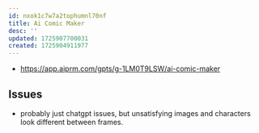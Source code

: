 ```yaml
---
id: nxok1c7w7a2tophumnl70nf
title: Ai Comic Maker
desc: ''
updated: 1725907700031
created: 1725904911977
---
```


- https://app.aiprm.com/gpts/g-1LM0T9LSW/ai-comic-maker

## Issues

- probably just chatgpt issues, but unsatisfying images and characters look different between frames.
